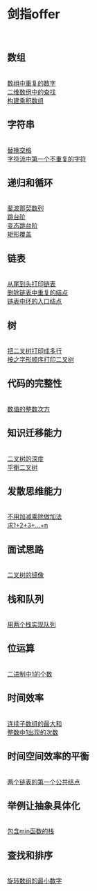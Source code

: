 # <h1>剑指offer</h1><br>
<h2>数组</h3><br>
<a href="https://github.com/wupeixuan/coding-interviews/blob/master/src/Array/Solution02.java">数组中重复的数字</a><br>
<a href="https://github.com/wupeixuan/coding-interviews/blob/master/src/Array/Solution11.java">二维数组中的查找</a><br>
<a href="https://github.com/wupeixuan/coding-interviews/blob/master/src/Array/Solution16.java">构建乘积数组</a><br>
<h2>字符串</h3><br>
<a href="https://github.com/wupeixuan/coding-interviews/blob/master/src/String/Solution12.java">替换空格</a><br>
<a href="https://github.com/wupeixuan/coding-interviews/blob/master/src/String/Solution26.java">字符流中第一个不重复的字符</a><br>
<h2>递归和循环</h3><br>
<a href="https://github.com/wupeixuan/coding-interviews/blob/master/src/Recursion/Solution03.java">斐波那契数列</a><br>
<a href="https://github.com/wupeixuan/coding-interviews/blob/master/src/Recursion/Solution04.java">跳台阶</a><br>
<a href="https://github.com/wupeixuan/coding-interviews/blob/master/src/Recursion/Solution05.java">变态跳台阶</a><br>
<a href="https://github.com/wupeixuan/coding-interviews/blob/master/src/Recursion/Solution06.java">矩形覆盖</a><br>
<h2>链表</h3><br>
<a href="https://github.com/wupeixuan/coding-interviews/blob/master/src/LinkedList/Solution10.java">从尾到头打印链表</a><br>
<a href="https://github.com/wupeixuan/coding-interviews/blob/master/src/LinkedList/Solution23.java">删除链表中重复的结点</a><br>
<a href="https://github.com/wupeixuan/coding-interviews/blob/master/src/LinkedList/Solution24.java">链表中环的入口结点</a><br>
<h2>树</h3><br>
<a href="https://github.com/wupeixuan/coding-interviews/blob/master/src/Tree/Solution08.java">把二叉树打印成多行</a><br>
<a href="https://github.com/wupeixuan/coding-interviews/blob/master/src/Tree/Solution09.java">按之字形顺序打印二叉树</a><br>
<h2>代码的完整性</h3><br>
<a href="https://github.com/wupeixuan/coding-interviews/blob/master/src/Other/Other.Solution07.java">数值的整数次方</a><br>
<h2>知识迁移能力</h3><br>
<a href="https://github.com/wupeixuan/coding-interviews/blob/master/src/Tree/Solution13.java">二叉树的深度</a><br>
<a href="https://github.com/wupeixuan/coding-interviews/blob/master/src/Tree/Solution20.java">平衡二叉树</a><br>
<h2>发散思维能力</h3><br>
<a href="https://github.com/wupeixuan/coding-interviews/blob/master/src/Other/Solution14.java">不用加减乘除做加法</a><br>
<a href="https://github.com/wupeixuan/coding-interviews/blob/master/src/Other/Solution17.java">求1+2+3+...+n</a><br>
<h2>面试思路</h3><br>
<a href="https://github.com/wupeixuan/coding-interviews/blob/master/src/Tree/Solution15.java">二叉树的镜像</a><br>
<h2>栈和队列</h3><br>
<a href="https://github.com/wupeixuan/coding-interviews/blob/master/src/StackAndQueue/Solution18.java">用两个栈实现队列</a><br>
<h2>位运算</h3><br>
<a href="https://github.com/wupeixuan/coding-interviews/blob/master/src/Other/Solution19.java">二进制中1的个数</a><br>
<h2>时间效率</h3><br>
<a href="https://github.com/wupeixuan/coding-interviews/blob/master/src/Array/Solution01.java">连续子数组的最大和</a><br>
<a href="https://github.com/wupeixuan/coding-interviews/blob/master/src/Other/Solution21.java">整数中1出现的次数</a><br>
<h2>时间空间效率的平衡</h3><br>
<a href="https://github.com/wupeixuan/coding-interviews/blob/master/src/LinkedList/Solution22.java">两个链表的第一个公共结点</a><br>
<h2>举例让抽象具体化</h3><br>
<a href="https://github.com/wupeixuan/coding-interviews/blob/master/src/Stack/Solution25.java">包含min函数的栈</a><br>
<h2>查找和排序</h3><br>
<a href="https://github.com/wupeixuan/coding-interviews/blob/master/src/Array/Solution27.java">旋转数组的最小数字</a><br>

